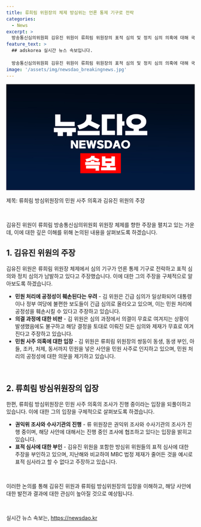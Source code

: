 ```yaml
---
title: 류희림 위원장의 체제 방심위는 언론 통제 기구로 전락
categories:
  - News
excerpt: >
  방송통신심의위원회 김유진 위원이 류희림 위원장의 표적 심의 및 정치 심의 의혹에 대해 국회에서 증언하며, 심의 과정의 비정상적인 점을 공개했다. 김 위원은 긴급 심의의 남용과 정치적 편향성을 비판했고, 결정의 공정성을 훼손한다고 지적했다. 더불어 민주당 의원들도 류 위원장의 민원 사주 의혹과 방심위의 제재가 표적 심의인지 의심을 제기했다. 현재 수사 중인 이 사안은 눈길을 끄는 중요한 뉴스가 될 것으로 보인다.
feature_text: >
  ## adskorea 실시간 뉴스 속보입니다.

  방송통신심의위원회 김유진 위원이 류희림 위원장의 표적 심의 및 정치 심의 의혹에 대해 국회에서 증언하며, 심의 과정의 비정상적인 점을 공개했다. 김 위원은 긴급 심의의 남용과 정치적 편향성을 비판했고, 결정의 공정성을 훼손한다고 지적했다. 더불어 민주당 의원들도 류 위원장의 민원 사주 의혹과 방심위의 제재가 표적 심의인지 의심을 제기했다. 현재 수사 중인 이 사안은 눈길을 끄는 중요한 뉴스가 될 것으로 보인다.
image: '/assets/img/newsdao_breakingnews.jpg'
---
```


<p><img src="/assets/img/newsdao_breakingnews.jpg" alt="adskorea 속보" /></p>

<p>제목: 류희림 방심위원장의 민원 사주 의혹과 김유진 위원의 주장</p>

<p data-ke-size="size16">&nbsp;</p>

<p>김유진 위원이 류희림 방송통신심의위원회 위원장 체제를 향한 주장을 펼치고 있는 가운데, 이에 대한 깊은 이해를 위해 논의된 내용을 살펴보도록 하겠습니다.</p>

<h2 data-ke-size="size26">1. 김유진 위원의 주장</h2>

<p>김유진 위원은 류희림 위원장 체제에서 심의 기구가 언론 통제 기구로 전락하고 표적 심의와 정치 심의가 남발하고 있다고 주장했습니다.
이에 대한 그의 주장을 구체적으로 알아보도록 하겠습니다.</p>

<ul>
    <li><b>민원 처리에 공정성이 훼손된다는 우려</b> - 김 위원은 긴급 심의가 일상화되어 대통령이나 정부 여당에 불편한 보도들이 긴급 심의로 올라오고 있으며, 이는 민원 처리에 공정성을 훼손시킬 수 있다고 주장하고 있습니다.</li>
    <li><b>의결 과정에 대한 비판</b> - 김 위원은 심의 과정에서 의결이 무효로 여겨지는 상황이 발생했음에도 불구하고 해당 결정을 토대로 이뤄진 모든 심의와 제재가 무효로 여겨진다고 주장하고 있습니다.</li>
    <li><b>민원 사주 의혹에 대한 입장</b> - 김 위원은 류희림 위원장의 쌍둥이 동생, 동생 부인, 아들, 조카, 처제, 동서까지 민원을 넣은 사안을 민원 사주로 인지하고 있으며, 민원 처리의 공정성에 대한 의문을 제기하고 있습니다.</li>
</ul>

<p data-ke-size="size16">&nbsp;</p>

<h2 data-ke-size="size26">2. 류희림 방심위원장의 입장</h2>

<p>한편, 류희림 방심위원장은 민원 사주 의혹의 조사가 진행 중이라는 입장을 되풀이하고 있습니다. 이에 대한 그의 입장을 구체적으로 살펴보도록 하겠습니다.</p>

<ul>
    <li><b>권익위 조사와 수사기관의 진행</b> - 류 위원장은 권익위 조사와 수사기관의 조사가 진행 중이며, 해당 사안에 대해서는 진행 중인 조사에 협조하고 있다는 입장을 밝히고 있습니다.</li>
    <li><b>표적 심사에 대한 부인</b> - 김유진 위원을 포함한 방심위 위원들의 표적 심사에 대한 주장을 부인하고 있으며, 지난해와 비교하여 MBC 법정 제재가 줄어든 것을 예시로 표적 심사라고 할 수 없다고 주장하고 있습니다.</li>
</ul>

<p data-ke-size="size16">&nbsp;</p>

<p>이러한 논의를 통해 김유진 위원과 류희림 방심위원장의 입장을 이해하고, 해당 사안에 대한 발전과 결과에 대한 관심이 높아질 것으로 예상됩니다.</p>

<p data-ke-size="size16">&nbsp;</p>
실시간 뉴스 속보는, <a href="https://newsdao.kr" rel="dofollow">https://newsdao.kr</a>


